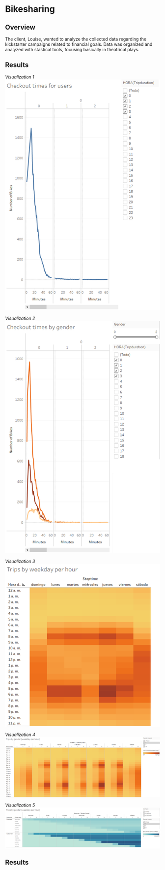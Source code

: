 # Bikesharing

## Overview

The client, Louise, wanted to analyze the collected data regarding the kickstarter campaigns related to financial goals.
Data was organized and analyzed with stastical tools, focusing basically in theatrical plays.

## Results

*Visualization 1* ![This is an image](https://github.com/cazaresG/Bikesharing/blob/e21cba1ff58978257b4f10d864621418107bb3e3/images/checkout_times_users.png) 


*Visualization 2* ![This is an image](https://github.com/cazaresG/Bikesharing/blob/9155ae3742870c68670ad355303fe2e4718d8f3a/images/checkout_times_gender.png)


*Visualization 3* 
![This is an image](https://github.com/cazaresG/Bikesharing/blob/326902e7a777cfc8e91b206eefd4c159b1d47c90/images/trips_weekday_hour.png)


*Visualization 4* 
![This is an image](https://github.com/cazaresG/Bikesharing/blob/eb04206609d71400c29c325fa4c7b4ab6c26eab8/images/trips_gender_weekday_hour_1.png)


*Visualization 5* 
![This is an image](https://github.com/cazaresG/Bikesharing/blob/49ca4469efa91d63a08181a0eefd13d7ab6bcf43/images/trips_gender_weekday_hour.png)

## Results


